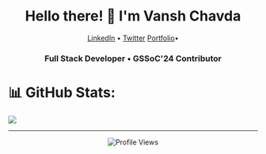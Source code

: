 
<link rel="stylesheet" href="https://cdnjs.cloudflare.com/ajax/libs/font-awesome/6.0.0-beta3/css/all.min.css">



<h1 align="center">Hello there! 👋 I'm Vansh Chavda</h1>

<p align="center">
  <a href="https://www.linkedin.com/in/vanshchavda07"><i class="fab fa-linkedin"></i> LinkedIn</a> •
  <a href="twitter.com/vanshchavda_ "><i class="fab fa-twitter"></i> Twitter</a> 
   <a href="https://vanshchavda.me/"><i class="fab fa-twitter"></i> Portfolio</a>•
</p>

<h3 align="center">Full Stack Developer • GSSoC'24 Contributor</h3>

# 📊 GitHub Stats:
![](https://github-readme-stats.vercel.app/api/top-langs/?username=itsvanshchavda&theme=dark&hide_border=false&include_all_commits=false&count_private=false&layout=compact)

---


<!-- Proudly created with GPRM ( https://gprm.itsvg.in ) -->



<p align="center">
  <img src="https://visitor-badge.laobi.icu/badge?page_id=yourusername.yourusername" alt="Profile Views">
</p>
